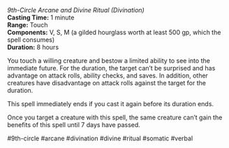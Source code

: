 *9th-Circle Arcane and Divine Ritual (Divination)*  
**Casting Time:** 1 minute  
**Range:** Touch  
**Components:** V, S, M (a gilded hourglass worth at least 500 gp, which the spell consumes)  
**Duration:** 8 hours

You touch a willing creature and bestow a limited ability to see into the immediate future. For the duration, the target can’t be surprised and has advantage on attack rolls, ability checks, and saves. In addition, other creatures have disadvantage on attack rolls against the target for the duration.

This spell immediately ends if you cast it again before its duration ends.

Once you target a creature with this spell, the same creature can’t gain the benefits of this spell until 7 days have passed.

#9th-circle #arcane #divination #divine #ritual #somatic #verbal
